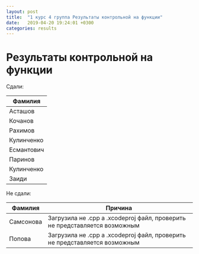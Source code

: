 ```yaml
---
layout: post
title:  "1 курс 4 группа Результаты контрольной на функции"
date:   2019-04-20 19:24:01 +0300
categories: results
---
```

# Результаты контрольной на функции

Сдали:

|Фамилия|
|-------|
|Асташов|
|Кочанов|
|Рахимов|
|Кулинченко|
|Есмантович|
|Паринов|
|Кулинченко|
|Заиди|

Не сдали:

| Фамилия   | Причина                                                                    |
|-----------|----------------------------------------------------------------------------|
| Самсонова | Загрузила не .cpp а .xcodeproj файл, проверить не представляется возможным |
| Попова    | Загрузила не .cpp а .xcodeproj файл, проверить не представляется возможным |
